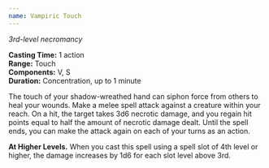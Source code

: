```yaml
---
name: Vampiric Touch
---
```

*3rd-level necromancy*

**Casting Time:** 1 action  
**Range:** Touch  
**Components:** V, S  
**Duration:** Concentration, up to 1 minute

The touch of your shadow-wreathed hand can siphon force from others to heal your wounds. Make a melee spell attack against a creature within your reach. On a hit, the target takes 3d6 necrotic damage, and you regain hit points equal to half the amount of necrotic damage dealt. Until the spell ends, you can make the attack again on each of your turns as an action.

**At Higher Levels.** When you cast this spell using a spell slot of 4th level or higher, the damage increases by 1d6 for each slot level above 3rd.